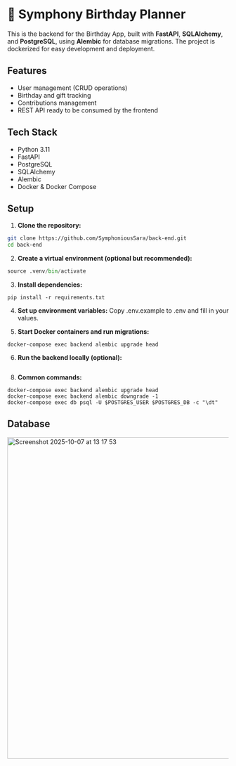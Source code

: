 # 🎻 Symphony Birthday Planner

This is the backend for the Birthday App, built with **FastAPI**, **SQLAlchemy**, and **PostgreSQL**, using **Alembic** for database migrations. The project is dockerized for easy development and deployment.

## Features

- User management (CRUD operations)
- Birthday and gift tracking
- Contributions management
- REST API ready to be consumed by the frontend

## Tech Stack

- Python 3.11
- FastAPI
- PostgreSQL
- SQLAlchemy
- Alembic
- Docker & Docker Compose

## Setup

1. **Clone the repository:**

```bash
git clone https://github.com/SymphoniousSara/back-end.git
cd back-end
```

2. **Create a virtual environment (optional but recommended):**
```python -m venv .venv
source .venv/bin/activate
```

3. **Install dependencies:**
```pip install --upgrade pip
pip install -r requirements.txt
```

4. **Set up environment variables:**
Copy .env.example to .env and fill in your values.

6. **Start Docker containers and run migrations:**
```docker-compose up -d --build
docker-compose exec backend alembic upgrade head
```

6. **Run the backend locally (optional):**
```uvicorn main:app --reload --host 0.0.0.0 --port 8000
```

8. **Common commands:**
```docker-compose exec backend alembic revision --autogenerate -m "migration_name"
docker-compose exec backend alembic upgrade head
docker-compose exec backend alembic downgrade -1
docker-compose exec db psql -U $POSTGRES_USER $POSTGRES_DB -c "\dt"
```

## Database

<img width="1127" height="732" alt="Screenshot 2025-10-07 at 13 17 53" src="https://github.com/user-attachments/assets/2c05976a-75b6-4723-b2f4-2da5b666581d" />



